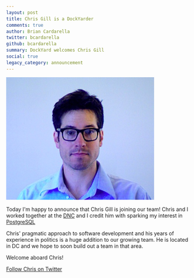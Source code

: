 ```yaml
---
layout: post
title: Chris Gill is a DockYarder
comments: true
author: Brian Cardarella
twitter: bcardarella
github: bcardarella
summary: DockYard welcomes Chris Gill
social: true
legacy_category: announcement
---
```


![Chris Gill](/images/chris-gill.png)

Today I'm happy to announce that Chris Gill is joining our team!
Chris and I worked together at the [DNC](http://dnc.org) and I credit
him with sparking my interest in [PostgreSQL](http://www.postgresql.org)

Chris' pragmatic approach to software development and his years of
experience in politics is a huge addition to our growing team. He is
located in DC and we hope to soon build out a team in that area.
 
Welcome aboard Chris!

[Follow Chris on Twitter](http://twitter.com/gilltots)
